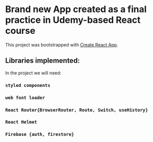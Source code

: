 # Brand new App created as a final practice in Udemy-based React course

This project was bootstrapped with [Create React App](https://github.com/facebook/create-react-app).

## Libraries implemented:

In the project we will need:

### `styled components`

### `web font loader`

### `React Router{BrowserRouter, Route, Switch, useHistory}`
### `React Helmet`
### `Firebase {auth, firestore}`